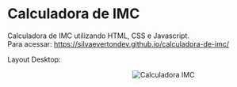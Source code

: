 # Calculadora de IMC
Calculadora de IMC utilizando HTML, CSS e Javascript. </br>
Para acessar: https://silvaevertondev.github.io/calculadora-de-imc/

Layout Desktop:

<img width="50%">![Calculadora IMC](https://user-images.githubusercontent.com/104531602/230518304-3c3e36d2-7134-4f51-a0ec-a7bd447f7d85.gif)</img>



